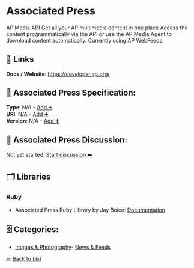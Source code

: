 # Associated Press

AP Media API Get all your AP multimedia content in one place Access the content programmatically via the API or use the AP Media Agent to download content automatically. Currently using AP WebFeeds

##  🔗 Links
**Docs / Website**: https://developer.ap.org/

## 🧬 Associated Press Specification:
**Type**: N/A - [Add ➕](https://github.com/apis-list/apis-list/edit/main/apis.yaml#1012)  
**URI**: N/A - [Add ➕](https://github.com/apis-list/apis-list/edit/main/apis.yaml#1012)  
**Version**: N/A - [Add ➕](https://github.com/apis-list/apis-list/edit/main/apis.yaml#1012)

## 💬 Associated Press Discussion:
Not yet started. [Start discussion ➡️](https://github.com/apis-list/apis-list/discussions/new)

## 🗂️ Libraries
### Ruby
- Associated Press Ruby Library by Jay Boice: [Documentation](https://github.com/huffpostdata/ap-election-loader)


## 🗄️ Categories:
- [Images & Photography](https://github.com/apis-list/apis-list#images--photography-)- [News & Feeds](https://github.com/apis-list/apis-list#news--feeds-)

🔙  [Back to List](https://github.com/apis-list/apis-list)
